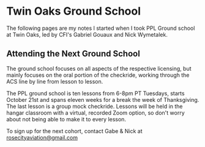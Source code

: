 # Twin Oaks Ground School

The following pages are my notes I started when I took PPL Ground school at Twin Oaks, led by CFI's Gabriel Gouaux and Nick Wymetalek.

## Attending the Next Ground School

The ground school focuses on all aspects of the respective licensing, but mainly focuses on the oral portion of the checkride, working through the ACS line by line from lesson to lesson.

The PPL ground school is ten lessons from 6-8pm PT Tuesdays, starts October 21st and spans eleven weeks for a break the week of Thanksgiving. The last lesson is a group mock checkride. Lessons will be held in the hangar classroom with a virtual, recorded Zoom option, so don't worry about not being able to make it to every lesson. 

To sign up for the next cohort, contact Gabe & Nick at [rosecityaviation@gmail.com](mailto:rosecityaviation@gmail.com?subject=Twin%20Oaks%20Ground%20School&body=Hi%20Gabe%20and%20Nick,%0D%0A%0D%0A%0D%0AI'm%20in%20for%20ground%20school%20starting%20October.%20See%20you%20then!%0D%0A%0D%0A-or-%0D%0A%0D%0APlease%20let%20me%20know%20when%20the%20next%20ground%20school%20is%20happening.%20I'd%20love%20to%20sign%20up!%0D%0A%0D%0A✨%20Your%20Name%20✨)

